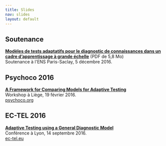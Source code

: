 ```yaml
---
title: Slides
nav: slides
layout: default
---
```


## Soutenance

[**Modèles de tests adaptatifs pour le diagnostic de connaissances dans un cadre d’apprentissage à grande échelle**](soutenance.pdf) (PDF de 5,8 Mo)  
Soutenance à l'ENS Paris-Saclay, 5 décembre 2016.

## Psychoco 2016

[**A Framework for Comparing Models for Adaptive Testing**](psychoco.pdf)  
Workshop à Liège, 19 février 2016.  
[psychoco.org](http://psychoco.org)

## EC-TEL 2016

[**Adaptive Testing using a General Diagnostic Model**](genma.pdf)  
Conférence à Lyon, 14 septembre 2016.  
[ec-tel.eu](http://ec-tel.eu)

